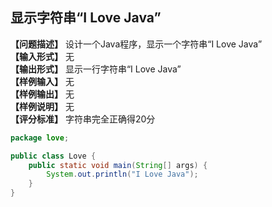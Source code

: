 ## 显示字符串“I Love Java” 
**【问题描述】** 
设计一个Java程序，显示一个字符串“I Love Java”   
**【输入形式】**
无  
**【输出形式】**
显示一行字符串“I Love Java”  
**【样例输入】**
无  
**【样例输出】**
无  
**【样例说明】**
无  
**【评分标准】**
字符串完全正确得20分  

```java
package love;

public class Love {
	public static void main(String[] args) {
		System.out.println("I Love Java");
	}
}
```